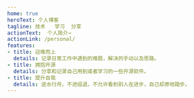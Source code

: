 ```yaml
---
home: true
heroText: 个人博客
tagline: 技术   学习  分享
actionText:  个人简介→
actionLink: /personal/
features:
- title: 迎难而上
  details: 记录日常工作中遇到的难题，解决的手动以及思路。
- title: 拥抱开源
  details: 分享和记录自己用到或者学习的一些开源软件。
- title: 提升自我
  details: 逆水行舟，不进组退，不允许看到别人在进步，自己却原地踏步。
---
```



